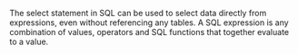 The select statement in SQL can be used to select data directly from expressions, even without referencing any tables. A SQL expression is any combination of values, operators and SQL functions that together evaluate to a value.
